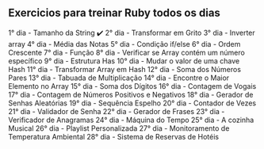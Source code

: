 ## Exercicios para treinar Ruby todos os dias ##

1° dia - Tamanho da String :heavy_check_mark:
2° dia - Transformar em Grito
3° dia - Inverter array
4° dia - Média das Notas
5° dia - Condição if/else
6° dia - Ordem Crescente
7° dia - Função
8° dia - Verificar se Array contém um número específico
9° dia - Estrutura Has
10° dia - Mudar o valor de uma chave Hash
11° dia - Transformar Array em Hash
12° dia - Soma dos Números Pares
13° dia - Tabuada de Multiplicação
14° dia - Encontre o Maior Elemento no Array
15° dia - Soma dos Dígitos
16° dia - Contagem de Vogais
17° dia - Contagem de Números Positivos e Negativos
18° dia - Gerador de Senhas Aleatórias
19° dia - Sequência Espelho
20° dia - Contador de Vezes
21° dia - Validador de Senha
22° dia - Gerador de Frases
23° dia - Verificador de Anagramas
24° dia - Máquina do Tempo
25° dia - A cozinha Musical
26° dia - Playlist Personalizada
27° dia -  Monitoramento de Temperatura Ambiental
28° dia - Sistema de Reservas de Hotéis
